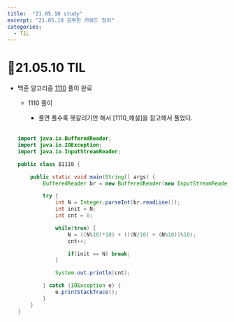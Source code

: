 ```yaml
---
title:  "21.05.10 study"
excerpt: "21.05.10 공부한 키워드 정리"
categories:
  - TIL
---
```


# 📝21.05.10 TIL


+ 백준 알고리즘 [1110](https://www.acmicpc.net/problem/1110) 풀이 완료

  + 1110 풀이
    + 풀면 풀수록 헷갈리기만 해서 [1110_해설]을 참고해서 풀었다.

    <br/>

  ```java
  import java.io.BufferedReader;
  import java.io.IOException;
  import java.io.InputStreamReader;

  public class B1110 {

      public static void main(String[] args) {
          BufferedReader br = new BufferedReader(new InputStreamReader(System.in));

          try {
              int N = Integer.parseInt(br.readLine());
              int init = N;
              int cnt = 0;

              while(true) {
                  N = ((N%10)*10) + (((N/10) + (N%10))%10);
                  cnt++;

                  if(init == N) break;
              }

              System.out.println(cnt);

          } catch (IOException e) {
              e.printStackTrace();
          }
      }
  }

  ```
